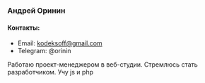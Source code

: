 ### Андрей Оринин
#### Контакты:
- Email: kodeksoff@gmail.com
- Telegram: @orinin

Работаю проект-менеджером в веб-студии. Стремлюсь стать разработчиком. 
Учу js и php
